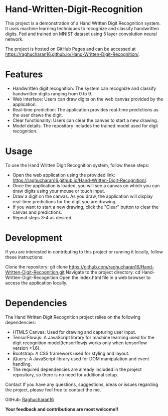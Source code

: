# Hand-Written-Digit-Recognition

This project is a demonstration of a Hand Written Digit Recognition system. It uses machine learning techniques to recognize and classify handwritten digits.
Fed and trained on MNIST dataset using 5 layer convolution neural network.

The project is hosted on GitHub Pages and can be accessed at https://raghucharan16.github.io/Hand-Written-Digit-Recognition/.

# Features
* Handwritten digit recognition: The system can recognize and classify handwritten digits ranging from 0 to 9.
* Web interface: Users can draw digits on the web canvas provided by the application.
* Real-time prediction: The application provides real-time predictions as the user draws the digit.
* Clear functionality: Users can clear the canvas to start a new drawing.
* Model details: The repository includes the trained model used for digit recognition.

# Usage
To use the Hand Written Digit Recognition system, follow these steps:

* Open the web application using the provided link: https://raghucharan16.github.io/Hand-Written-Digit-Recognition/.
* Once the application is loaded, you will see a canvas on which you can draw digits using your mouse or touch input.
* Draw a digit on the canvas. As you draw, the application will display real-time predictions for the digit you are drawing.
* If you want to start a new drawing, click the "Clear" button to clear the canvas and predictions.
* Repeat steps 3-4 as desired.

# Development
If you are interested in contributing to this project or running it locally, follow these instructions:

Clone the repository: git clone https://github.com/raghucharan16/Hand-Written-Digit-Recognition.git
Navigate to the project directory: cd Hand-Written-Digit-Recognition
Open the index.html file in a web browser to access the application locally.

# Dependencies
The Hand Written Digit Recognition project relies on the following dependencies:

* HTML5 Canvas: Used for drawing and capturing user input.
* TensorFlow.js: A JavaScript library for machine learning used for the digit recognition model(tensorflowjs works only when tensorflow version <1.6).
* Bootstrap: A CSS framework used for styling and layout.
* jQuery: A JavaScript library used for DOM manipulation and event handling.
* The required dependencies are already included in the project repository, so there is no need for additional setup.

Contact
If you have any questions, suggestions, ideas or issues regarding the project, please feel free to contact the me.

GitHub: [Raghucharan16](https://github.com/Raghucharan16)

**Your feedback and contributions are most welcome!!**
